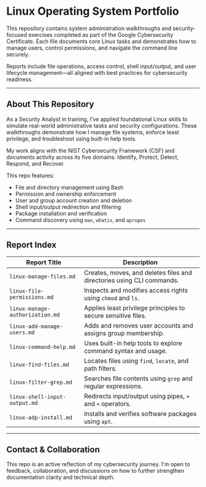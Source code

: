 # Linux Operating System Portfolio

This repository contains system administration walkthroughs and security-focused exercises completed as part of the Google Cybersecurity Certificate. Each file documents core Linux tasks and demonstrates how to manage users, control permissions, and navigate the command line securely.

Reports include file operations, access control, shell input/output, and user lifecycle management—all aligned with best practices for cybersecurity readiness.

---

## About This Repository

As a Security Analyst in training, I’ve applied foundational Linux skills to simulate real-world administrative tasks and security configurations. These walkthroughs demonstrate how I manage file systems, enforce least privilege, and troubleshoot using built-in help tools.

My work aligns with the NIST Cybersecurity Framework (CSF) and documents activity across its five domains: Identify, Protect, Detect, Respond, and Recover.

This repo features:

- File and directory management using Bash
- Permission and ownership enforcement
- User and group account creation and deletion
- Shell input/output redirection and filtering
- Package installation and verification
- Command discovery using `man`, `whatis`, and `apropos`

---

## Report Index

| Report Title                  | Description                                                                 |
|------------------------------|-----------------------------------------------------------------------------|
| `linux-manage-files.md`      | Creates, moves, and deletes files and directories using CLI commands.       |
| `linux-file-permissions.md`  | Inspects and modifies access rights using `chmod` and `ls`.                 |
| `linux-manage-authorization.md` | Applies least privilege principles to secure sensitive files.           |
| `linux-add-manage-users.md`  | Adds and removes user accounts and assigns group membership.                |
| `linux-command-help.md`      | Uses built-in help tools to explore command syntax and usage.               |
| `linux-find-files.md`        | Locates files using `find`, `locate`, and path filters.                     |
| `linux-filter-grep.md`       | Searches file contents using `grep` and regular expressions.                |
| `linux-shell-input-output.md`| Redirects input/output using pipes, `>` and `<` operators.                  |
| `linux-adp-install.md`       | Installs and verifies software packages using `apt`.                        |

---

## Contact & Collaboration

This repo is an active reflection of my cybersecurity journey. I'm open to feedback, collaboration, and discussions on how to further strengthen documentation clarity and technical depth.
